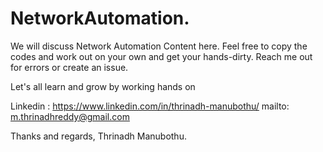 # NetworkAutomation.
We will discuss Network Automation Content here.
Feel free to copy the codes and work out on your own and get your hands-dirty.
Reach me out for errors or create an issue.

Let's all learn and grow by working hands on

Linkedin : https://www.linkedin.com/in/thrinadh-manubothu/
mailto: m.thrinadhreddy@gmail.com

Thanks and regards,
Thrinadh Manubothu.
